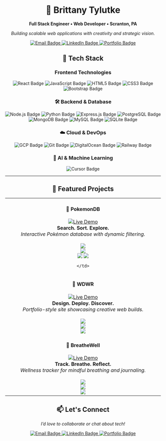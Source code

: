 <h1 align="center">👋 Brittany Tylutke</h1>

<p align="center"><strong>Full Stack Engineer • Web Developer • Scranton, PA</strong></p>

<p align="center"><em>Building scalable web applications with creativity and strategic vision.</em></p>

<p align="center">
  <a href="mailto:tylub001@gmail.com">
    <img src="https://img.shields.io/badge/Email-red?logo=gmail&style=for-the-badge" alt="Email Badge" />
  </a>
  <a href="https://www.linkedin.com/in/brittany-tylutke-27418a34a/">
    <img src="https://img.shields.io/badge/LinkedIn-blue?logo=linkedin&style=for-the-badge" alt="LinkedIn Badge" />
  </a>
  <a href="https://tylub001.github.io/portfolio3.0/">
    <img src="https://img.shields.io/badge/Portfolio-green?logo=firefox&style=for-the-badge" alt="Portfolio Badge" />
  </a>
</p>

<h2 align="center">🚀 Tech Stack</h2>

<h3 align="center">Frontend Technologies</h3>

<p align="center">
  <img src="https://img.shields.io/badge/React-61DAFB?logo=react&logoColor=white&style=for-the-badge" alt="React Badge" />
  <img src="https://img.shields.io/badge/JavaScript-F7DF1E?logo=javascript&logoColor=black&style=for-the-badge" alt="JavaScript Badge" />
  <img src="https://img.shields.io/badge/HTML5-E34F26?logo=html5&logoColor=white&style=for-the-badge" alt="HTML5 Badge" />
  <img src="https://img.shields.io/badge/CSS3-1572B6?logo=css3&logoColor=white&style=for-the-badge" alt="CSS3 Badge" />
  <img src="https://img.shields.io/badge/Bootstrap-7952B3?logo=bootstrap&logoColor=white&style=for-the-badge" alt="Bootstrap Badge" />
</p>

<h3 align="center">🛠️ Backend & Database</h3>

<p align="center">
  <img src="https://img.shields.io/badge/Node.js-339933?logo=node.js&logoColor=white&style=for-the-badge" alt="Node.js Badge" />
  <img src="https://img.shields.io/badge/Python-3776AB?logo=python&logoColor=white&style=for-the-badge" alt="Python Badge" />
  <img src="https://img.shields.io/badge/Express.js-000000?logo=express&logoColor=white&style=for-the-badge" alt="Express.js Badge" />
  <img src="https://img.shields.io/badge/PostgreSQL-4169E1?logo=postgresql&logoColor=white&style=for-the-badge" alt="PostgreSQL Badge" />
  <img src="https://img.shields.io/badge/MongoDB-47A248?logo=mongodb&logoColor=white&style=for-the-badge" alt="MongoDB Badge" />
  <img src="https://img.shields.io/badge/MySQL-4479A1?logo=mysql&logoColor=white&style=for-the-badge" alt="MySQL Badge" />
  <img src="https://img.shields.io/badge/SQLite-003B57?logo=sqlite&logoColor=white&style=for-the-badge" alt="SQLite Badge" />
</p>

<h3 align="center">☁️ Cloud & DevOps</h3>

<p align="center">
  <img src="https://img.shields.io/badge/GCP-4285F4?logo=googlecloud&logoColor=white&style=for-the-badge" alt="GCP Badge" />
  <img src="https://img.shields.io/badge/Git-F05032?logo=git&logoColor=white&style=for-the-badge" alt="Git Badge" />
  <img src="https://img.shields.io/badge/DigitalOcean-0080FF?logo=digitalocean&logoColor=white&style=for-the-badge" alt="DigitalOcean Badge" />
  <img src="https://img.shields.io/badge/Railway-0B0D0E?logo=railway&logoColor=white&style=for-the-badge" alt="Railway Badge" />
</p>

<h3 align="center">🤖 AI & Machine Learning</h3>

<p align="center">
  <img src="https://img.shields.io/badge/Cursor-AI%20IDE-5D5FEF?logo=cursor&logoColor=white&style=for-the-badge" alt="Cursor Badge" />
</p>

<hr />

<h2 align="center">🌟 Featured Projects</h2>

<table align="center">
  <tr>
    <!-- PokémonDB -->
    <td align="center" width="33%">
      <h4>🌟 PokemonDB</h4>
      <a href="https://pokefinal.jumpingcrab.com/">
        <img src="https://img.shields.io/badge/Live-Demo-blue?logo=googlechrome&style=for-the-badge" alt="Live Demo" />
      </a>
      <br><strong>Search. Sort. Explore.</strong>
      <br><em>Interactive Pokémon database with dynamic filtering.</em>
      <br><br>
      <img src="https://img.shields.io/badge/React-61DAFB?logo=react&logoColor=white&style=flat-square" />
      <br>
      <img src="https://img.shields.io/badge/JavaScript-F7DF1E?logo=javascript&logoColor=black&style=flat-square" />
      <br>
      <img src="https://img.shields.io/badge/CSS3-1572B6?logo=css3&logoColor=white&style=flat-square" />
      <img src="https://img.shields.io/badge/PokéAPI-Data%20Source-FFCB05?" />

    </td>
  </tr>
<tr>
    <!-- WDWR -->
    <td align="center" width="33%">
      <h4>🌟 WDWR</h4>
      <a href="https://btwdwr.jumpingcrab.com/">
        <img src="https://img.shields.io/badge/Live-Demo-blue?logo=googlechrome&style=for-the-badge" alt="Live Demo" />
      </a>
      <br><strong>Design. Deploy. Discover.</strong>
      <br><em>Portfolio-style site showcasing creative web builds.</em>
      <br><br>
<img src="https://img.shields.io/badge/GCP-4285F4?logo=googlecloud&logoColor=white&style=flat-square" />
<br>
<img src="https://img.shields.io/badge/WeatherAPI-00AEEF?logo=cloudflare&logoColor=white&style=flat-square" />
<br>
<img src="https://img.shields.io/badge/MERN-3C873A?logo=node.js&logoColor=white&style=flat-square" />

   </tr>
    </td>
<tr>
    <!-- BreatheWell -->
    <td align="center" width="33%">
      <h4>🌟 BreatheWell</h4>
      <a href="https://tylub001.github.io/calmcoders2025/">
        <img src="https://img.shields.io/badge/Live-Demo-blue?logo=googlechrome&style=for-the-badge" alt="Live Demo" />
      </a>
      <br><strong>Track. Breathe. Reflect.</strong>
      <br><em>Wellness tracker for mindful breathing and journaling.</em>
      <br><br>
      <img src="https://img.shields.io/badge/JavaScript-F7DF1E?logo=javascript&logoColor=black&style=flat-square" />
      <br>
    <img src="https://img.shields.io/badge/CSS3-1572B6?logo=css3&logoColor=white&style=flat-square" />
      <br>
      <img src="https://img.shields.io/badge/HTML5-E34F26?logo=html5&logoColor=white&style=flat-square" />
</tr>
</td>

</table>

<h2 align="center">📫 Let's Connect</h2>

<p align="center"><em>I’d love to collaborate or chat about tech!</em></p>

<p align="center">
  <a href="mailto:tylub001@gmail.com">
    <img src="https://img.shields.io/badge/Email-red?logo=gmail&style=for-the-badge" alt="Email Badge" />
  </a>
  <a href="https://www.linkedin.com/in/brittany-tylutke-27418a34a/">
    <img src="https://img.shields.io/badge/LinkedIn-blue?logo=linkedin&style=for-the-badge" alt="LinkedIn Badge" />
  </a>
  <a href="https://tylub001.github.io/portfolio3.0/">
    <img src="https://img.shields.io/badge/Portfolio-green?logo=firefox&style=for-the-badge" alt="Portfolio Badge" />
  </a>
</p>


